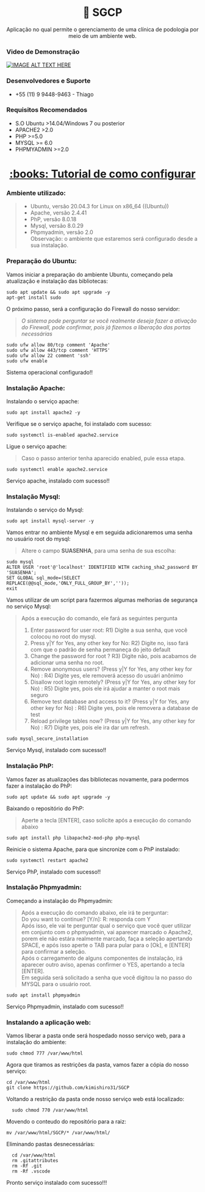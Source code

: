 <h1 align="center">🔗 SGCP
</h1>
<p align="center">Aplicação no qual permite o gerenciamento de uma clínica de podologia por meio de um ambiente web.</p>

### Video de Demonstração

[![IMAGE ALT TEXT HERE](https://img.youtube.com/vi/ZWgit3_F5TM/0.jpg)](https://www.youtube.com/watch?v=ZWgit3_F5TM)

### Desenvolvedores e Suporte
- +55 (11) 9 9448-9463 - Thiago


### Requisitos Recomendados

- S.O Ubuntu >14.04/Windows 7 ou posterior
- APACHE2 >2.0
- PHP >=5.0
- MYSQL >= 6.0
- PHPMYADMIN >=2.0


<h1 align="center">
    <a href="">:books: Tutorial de como configurar</a>
</h1>

### Ambiente utilizado:
  > - Ubuntu, versão 20.04.3 for Linux on x86_64 ((Ubuntu))</br>
  > - Apache, versão 2.4.41</br>
  > - PhP, versão 8.0.18</br>
  > - Mysql, versão 8.0.29</br>
  > - Phpmyadmin, versão 2.0</br>
Observação: o ambiente que estaremos será configurado desde a sua instalação.

### Preparação do Ubuntu:
  Vamos iniciar a preparação do ambiente Ubuntu, começando pela atualização e instalação das bibliotecas: 
  ``` barsh
  sudo apt update && sudo apt upgrade -y
  apt-get install sudo
  ```
  
  O próximo passo, será a configuração do Firewall do nosso servidor:
  > *O sistema pode perguntar se você realmente deseja fazer a ativação do Firewall, pode confirmar, pois já fizemos a liberação das portas necessárias*
  ``` barsh
  sudo ufw allow 80/tcp comment 'Apache'
  sudo ufw allow 443/tcp comment 'HTTPS'
  sudo ufw allow 22 comment 'ssh'
  sudo ufw enable
  ```
  
  Sistema operacional configurado!!

### Instalação Apache:
  Instalando o serviço apache:
  ```barsh
  sudo apt install apache2 -y
  ```
  
  Verifique se o serviço apache, foi instalado com sucesso:
  ```barsh
  sudo systemctl is-enabled apache2.service
  ```
  Ligue o serviço apache:
  > Caso o passo anterior tenha aparecido enabled, pule essa etapa.
  ```barsh
  sudo systemctl enable apache2.service
  ```
  Serviço apache, instalado com sucesso!!
  
### Instalação Mysql:

  Instalando o serviço do Mysql:
  ```barsh
  sudo apt install mysql-server -y
  ```
  
  Vamos entrar no ambiente Mysql e em seguida adicionaremos uma senha no usuário root do mysql:
  > Altere o campo **SUASENHA**, para uma senha de sua escolha:
  ```barsh
  sudo mysql
  ALTER USER 'root'@'localhost' IDENTIFIED WITH caching_sha2_password BY 'SUASENHA';
  SET GLOBAL sql_mode=(SELECT REPLACE(@@sql_mode,'ONLY_FULL_GROUP_BY',''));
  exit
  ```

  Vamos utilizar de um script para fazermos algumas melhorias de segurança no serviço Mysql:
  > Após a execução do comando, ele fará as seguintes pergunta
  > 1) Enter password for user root:
  > R1) Digite a sua senha, que você colocou no root do mysql.
  > 2) Press y|Y for Yes, any other key for No: 
  > R2) Digite no, isso fará com que o padrão de senha permaneça do jeito default
  > 3) Change the password for root ?
  > R3) Digite não, pois acabamos de adicionar uma senha no root.
  > 4) Remove anonymous users? (Press y|Y for Yes, any other key for No) :
  > R4) Digite yes, ele removerá acesso do usuári anônimo
  > 5) Disallow root login remotely? (Press y|Y for Yes, any other key for No) :
  > R5) Digite yes, pois ele irá ajudar a manter o root mais seguro
  > 6) Remove test database and access to it? (Press y|Y for Yes, any other key for No) :
  > R6) Digite yes, pois ele removera a database de test
  > 7) Reload privilege tables now? (Press y|Y for Yes, any other key for No) : 
  > R7) Digite yes, pois ele ira dar um refresh.  
  ```barsh
  sudo mysql_secure_installation
  ```

  Serviço Mysql, instalado com sucesso!!

### Instalação PhP:

  Vamos fazer as atualizações das bibliotecas novamente, para podermos fazer a instalação do PhP:
  ```barsh
  sudo apt update && sudo apt upgrade -y
  ```
  
  Baixando o repositório do PhP:
  > Aperte a tecla [ENTER], caso solicite após a execução do comando abaixo
  ```barsh
  sudo apt install php libapache2-mod-php php-mysql
  ```
  
  Reinicie o sistema Apache, para que sincronize com o PhP instalado:
  ```barsh
  sudo systemctl restart apache2
  ```
  
  Serviço PhP, instalado com sucesso!!
  
  
### Instalação Phpmyadmin:

  Começando a instalação do Phpmyadmin:
  > Após a execução do comando abaixo, ele irá te perguntar:</br>
  > Do you want to continue? [Y/n]: 
  > R: responda com Y</br>
  > Após isso, ele vai te perguntar qual o serviço que você quer utilizar em conjunto com o phpmyadmin, vai aparecer marcado o Apache2, porem ele não estára realmente marcado, faça a seleção apertando SPACE, e após isso aperte o TAB para pular para o [Ok], e [ENTER] para confirmar a seleção.</br>
  > Após o carregamento de alguns componentes de instalação, irá aparecer outro aviso, apenas confirmer o YES, apertando a tecla [ENTER].</br>
  > Em seguida será solicitado a senha que você digitou la no passo do MYSQL para o usuário root.</br>
  ```barsh
  sudo apt install phpmyadmin
  ```
  
 Serviço Phpmyadmin, instalado com sucesso!! 
 
### Instalando a aplicação web:
  Vamos liberar a pasta onde será hospedado nosso serviço web, para a instalação do ambiente:
  ```barsh
  sudo chmod 777 /var/www/html
  ```
  Agora que tiramos as restrições da pasta, vamos fazer a cópia do nosso serviço:
  ```barsh
  cd /var/www/html
  git clone https://github.com/kimishiro31/SGCP
  ```
  
  Voltando a restrição da pasta onde nosso serviço web está localizado:
  ```barsh
    sudo chmod 770 /var/www/html
  ```
  
  Movendo o conteudo do repositório para a raiz:
  ```barsh
  mv /var/www/html/SGCP/* /var/www/html/
  ```
  
  Eliminando pastas desnecessárias:
  ```barsh
    cd /var/www/html
    rm .gitattributes
    rm -Rf .git
    rm -Rf .vscode
  ```
  
  Pronto serviço instalado com sucesso!!!
